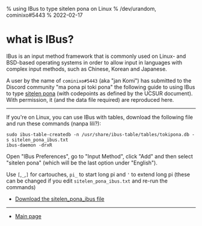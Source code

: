 % using IBus to type sitelen pona on Linux
% /dev/urandom, cominixo#5443
% 2022-02-17

# what is IBus?

IBus is an input method framework that is commonly used on Linux- and BSD-based
operating systems in order to allow input in languages with complex input 
methods, such as Chinese, Korean and Japanese.

A user by the name of `cominixo#5443` (aka "jan Komi") has submitted to the 
Discord community "ma pona pi toki pona" the following guide to using IBus to 
type [sitelen pona](sitelen_pona.html) (with codepoints as defined by the UCSUR 
document). With permission, it (and the data file required) are reproduced here.

---

If you're on Linux, you can use IBus with tables, download the following file 
and run these commands (nanpa lili?):

```
sudo ibus-table-createdb -n /usr/share/ibus-table/tables/tokipona.db -s sitelen_pona_ibus.txt
ibus-daemon -drxR
```

Open "IBus Preferences", go to "Input Method", click "Add" and then select 
"sitelen pona" (which will be the last option under "English").

Use `[`,`_`,`]` for cartouches, `pi_` to start long pi and `'` to extend long pi 
(these can be changed if you edit `sitelen_pona_ibus.txt` and re-run the 
commands)

* [Download the sitelen\_pona\_ibus file](/tokipona/sitelen_pona_ibus.txt)

---

* [Main page](index.html)
